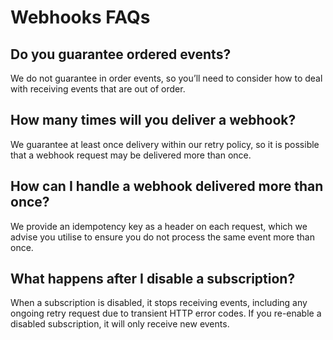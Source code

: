 # Webhooks FAQs

## Do you guarantee ordered events?

We do not guarantee in order events, so you’ll need to consider how to deal with receiving events that are out of order. 

## How many times will you deliver a webhook?

We guarantee at least once delivery within our retry policy, so it is possible that a webhook request may be delivered more than once.

## How can I handle a webhook delivered more than once?

We provide an idempotency key as a header on each request, which we advise you utilise to ensure you do not process the same event more than once.

## What happens after I disable a subscription?

When a subscription is disabled, it stops receiving events, including any ongoing retry request due to transient HTTP error codes. If you re-enable a disabled subscription, it will only receive new events.
